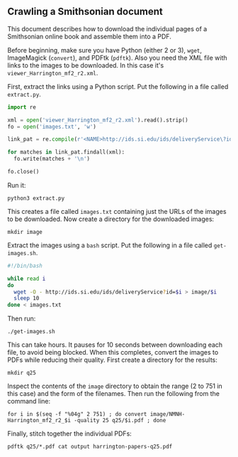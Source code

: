 Crawling a Smithsonian document
-------------------------------

This document describes how to download the individual pages of a Smithsonian online book and assemble them into a PDF.

Before beginning, make sure you have Python (either 2 or 3), `wget`, ImageMagick (`convert`), and PDFtk (`pdftk`).  Also you need the XML file with links to the images to be downloaded.  In this case it's `viewer_Harrington_mf2_r2.xml`.

First, extract the links using a Python script.  Put the following in a file called `extract.py`.

```python
import re

xml = open('viewer_Harrington_mf2_r2.xml').read().strip()
fo = open('images.txt', 'w')

link_pat = re.compile(r'<NAME>http://ids.si.edu/ids/deliveryService\?id=(.+?)</NAME>')

for matches in link_pat.findall(xml):
  fo.write(matches + '\n')

fo.close()
```

Run it:

```
python3 extract.py
```

This creates a file called `images.txt` containing just the URLs of the images to be downloaded.  Now create a directory for the downloaded images:

```
mkdir image
```

Extract the images using a `bash` script.  Put the following in a file called `get-images.sh`.

```bash
#!/bin/bash

while read i
do
  wget -O - http://ids.si.edu/ids/deliveryService?id=$i > image/$i
  sleep 10
done < images.txt
```

Then run:

```
./get-images.sh
```

This can take hours.  It pauses for 10 seconds between downloading each file, to avoid being blocked.  When this completes, convert the images to PDFs while reducing their quality.  First create a directory for the results:

```
mkdir q25
```

Inspect the contents of the `image` directory to obtain the range (2 to 751 in this case) and the form of the filenames.  Then run the following from the command line:

```
for i in $(seq -f "%04g" 2 751) ; do convert image/NMNH-Harrington_mf2_r2_$i -quality 25 q25/$i.pdf ; done
```

Finally, stitch together the individual PDFs:

```
pdftk q25/*.pdf cat output harrington-papers-q25.pdf
```

